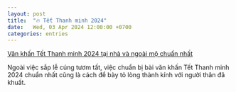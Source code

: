 ```yaml
---
layout: post
title:  "🔥 Tết Thanh minh 2024"
date:   Wed, 03 Apr 2024 12:00:00 +0700
categories: entries
---
```

[Văn khấn Tết Thanh minh 2024 tại nhà và ngoài mộ chuẩn nhất](https://vtcnews.vn/van-khan-tet-thanh-minh-2024-chuan-nhat-ar861545.html)

Ngoài việc sắp lễ cúng tươm tất, việc chuẩn bị bài văn khấn Tết Thanh minh 2024 chuẩn nhất cũng là cách để bày tỏ lòng thành kính với người thân đã khuất.

